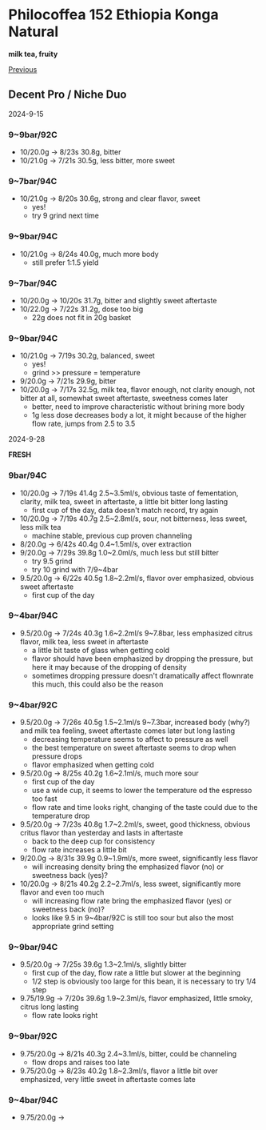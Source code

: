 # Philocoffea 152 Ethiopia Konga Natural

**milk tea, fruity**

[Previous](../../Breville-Niche/2024-9/Philocoffea-152.md)

## Decent Pro / Niche Duo

2024-9-15

### 9~9bar/92C

- 10/20.0g -> 8/23s 30.8g, bitter
- 10/21.0g -> 7/21s 30.5g, less bitter, more sweet

### 9~7bar/94C

- 10/21.0g -> 8/20s 30.6g, strong and clear flavor, sweet
  - yes!
  - try 9 grind next time

### 9~9bar/94C

- 10/21.0g -> 8/24s 40.0g, much more body
  - still prefer 1:1.5 yield

### 9~7bar/94C

- 10/20.0g -> 10/20s 31.7g, bitter and slightly sweet aftertaste
- 10/22.0g -> 7/22s 31.2g, dose too big
  - 22g does not fit in 20g basket

### 9~9bar/94C

- 10/21.0g -> 7/19s 30.2g, balanced, sweet
  - yes!
  - grind >> pressure = temperature
- 9/20.0g -> 7/21s 29.9g, bitter
- 10/20.0g -> 7/17s 32.5g, milk tea, flavor enough, not clarity enough, not bitter at all, somewhat sweet aftertaste, sweetness comes later
  - better, need to improve characteristic without brining more body
  - 1g less dose decreases body a lot, it might because of the higher flow rate, jumps from 2.5 to 3.5

2024-9-28

**FRESH**

### 9bar/94C

- 10/20.0g -> 7/19s 41.4g 2.5\~3.5ml/s, obvious taste of fementation, clarity, milk tea, sweet in aftertaste, a little bit bitter long lasting
  - first cup of the day, data doesn't match record, try again
- 10/20.0g -> 7/19s 40.7g 2.5\~2.8ml/s, sour, not bitterness, less sweet, less milk tea
  - machine stable, previous cup proven channeling
- 8/20.0g -> 6/42s 40.4g 0.4\~1.5ml/s, over extraction
- 9/20.0g -> 7/29s 39.8g 1.0\~2.0ml/s, much less but still bitter
  - try 9.5 grind
  - try 10 grind with 7/9\~4bar
- 9.5/20.0g -> 6/22s 40.5g 1.8\~2.2ml/s, flavor over emphasized, obvious sweet aftertaste
  - first cup of the day

### 9~4bar/94C

- 9.5/20.0g -> 7/24s 40.3g 1.6\~2.2ml/s 9\~7.8bar, less emphasized citrus flavor, milk tea, less sweet in aftertaste
  - a little bit taste of glass when getting cold
  - flavor should have been emphasized by dropping the pressure, but here it may because of the dropping of density
  - sometimes dropping pressure doesn't dramatically affect flownrate this much, this could also be the reason

### 9~4bar/92C

- 9.5/20.0g -> 7/26s 40.5g 1.5\~2.1ml/s 9\~7.3bar, increased body (why?) and milk tea feeling, sweet aftertaste comes later but long lasting
  - decreasing temperature seems to affect to pressure as well
  - the best temperature on sweet aftertaste seems to drop when pressure drops
  - flavor emphasized when getting cold
- 9.5/20.0g -> 8/25s 40.2g 1.6\~2.1ml/s, much more sour
  - first cup of the day
  - use a wide cup, it seems to lower the temperature od the espresso too fast
  - flow rate and time looks right, changing of the taste could due to the temperature drop
- 9.5/20.0g -> 7/23s 40.8g 1.7\~2.2ml/s, sweet, good thickness, obvious critus flavor than yesterday and lasts in aftertaste
  - back to the deep cup for consistency
  - flow rate increases a little bit
- 9/20.0g -> 8/31s 39.9g 0.9\~1.9ml/s, more sweet, significantly less flavor
  - will increasing density bring the emphasized flavor (no) or sweetness back (yes)? 
- 10/20.0g -> 8/21s 40.2g 2.2\~2.7ml/s, less sweet, significantly more flavor and even too much
  - will increasing flow rate bring the emphasized flavor (yes) or sweetness back (no)?
  - looks like 9.5 in 9~4bar/92C is still too sour but also the most appropriate grind setting

### 9~9bar/94C

- 9.5/20.0g -> 7/25s 39.6g 1.3\~2.1ml/s, slightly bitter
  - first cup of the day, flow rate a little but slower at the beginning
  - 1/2 step is obviously too large for this bean, it is necessary to try 1/4 step
- 9.75/19.9g -> 7/20s 39.6g 1.9\~2.3ml/s, flavor emphasized, little smoky, citrus long lasting
  - flow rate looks right

### 9~9bar/92C

- 9.75/20.0g -> 8/21s 40.3g 2.4\~3.1ml/s, bitter, could be channeling
  - flow drops and raises too late
- 9.75/20.0g -> 8/23s 40.2g 1.8\~2.3ml/s, flavor a little bit over emphasized, very little sweet in aftertaste comes late

### 9~4bar/94C

- 9.75/20.0g ->
